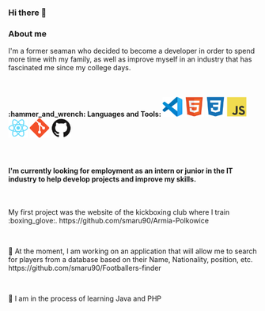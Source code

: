 ### Hi there 👋
<h3>About me</h3>

<p>
I'm a former seaman who decided to become a developer in order to spend more time with my family, as well as improve myself in an industry that has fascinated me since my college days.
</p>
<br />
<h4>
:hammer_and_wrench: Languages and Tools: 
  <img src="https://raw.githubusercontent.com/devicons/devicon/1119b9f84c0290e0f0b38982099a2bd027a48bf1/icons/vscode/vscode-original.svg" width="40" height="40" title="Visual Studio Code" alt="Visual Studio Code" > 
  <img src="https://raw.githubusercontent.com/devicons/devicon/1119b9f84c0290e0f0b38982099a2bd027a48bf1/icons/html5/html5-original.svg" width="40" height="40"
       title="HTML5" alt="HTML5" > 
  <img src="https://raw.githubusercontent.com/devicons/devicon/1119b9f84c0290e0f0b38982099a2bd027a48bf1/icons/css3/css3-plain.svg" width="40" height="40" title="CSS3" alt="CSS3"> 
 <img src="https://raw.githubusercontent.com/devicons/devicon/1119b9f84c0290e0f0b38982099a2bd027a48bf1/icons/javascript/javascript-original.svg" width="40" height="40" title="JavaScript" alt="JavaScript"> 
  <img src="https://raw.githubusercontent.com/devicons/devicon/1119b9f84c0290e0f0b38982099a2bd027a48bf1/icons/react/react-original.svg" width="40" height="40"
       title="React" alt="React"> 
  <img src="https://raw.githubusercontent.com/devicons/devicon/1119b9f84c0290e0f0b38982099a2bd027a48bf1/icons/git/git-original.svg" width="40" height="40" 
       title="Git" alt="Git"> 
 <img src="https://raw.githubusercontent.com/devicons/devicon/1119b9f84c0290e0f0b38982099a2bd027a48bf1/icons/github/github-original.svg" width="40" height="40"
       title="Github" alt="Github"> 
</h4>
<br />
<h4>
I'm currently looking for employment as an intern or junior in the IT industry to help develop projects and improve my skills.
</h4>
<br />
<p>
My first project was the website of the kickboxing club where I train :boxing_glove:. 
 https://github.com/smaru90/Armia-Polkowice 
</p>
<br />
<p>
🔭 At the moment, I am working on an application that will allow me to search for players from a database based on their Name, Nationality, position, etc.
  https://github.com/smaru90/Footballers-finder
</p>
<br />
<p>
🌱 I am in the process of learning Java and PHP
</p>


<!--
**smaru90/smaru90** is a ✨ _special_ ✨ repository because its `README.md` (this file) appears on your GitHub profile.

Here are some ideas to get you started:

- 🔭 I’m currently working on ...
- 🌱 I’m currently learning ...
- 👯 I’m looking to collaborate on ...
- 🤔 I’m looking for help with ...
- 💬 Ask me about ...
- 📫 How to reach me: ...
- 😄 Pronouns: ...
- ⚡ Fun fact: ...
-->
